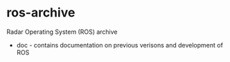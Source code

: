 # ros-archive
Radar Operating System (ROS) archive

- doc - contains documentation on previous verisons and development of ROS
